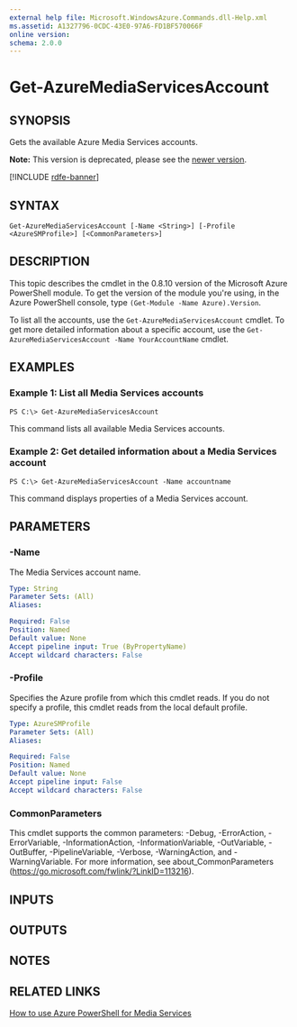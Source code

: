 ```yaml
---
external help file: Microsoft.WindowsAzure.Commands.dll-Help.xml
ms.assetid: A1327796-0CDC-43E0-97A6-FD1BF570066F
online version: 
schema: 2.0.0
---
```

# Get-AzureMediaServicesAccount

## SYNOPSIS
Gets the available Azure Media Services accounts.

**Note:** This version is deprecated, please see the [newer version](/previous-versions/powershell/module/azurerm.media/#media_services).

[!INCLUDE [rdfe-banner](../../includes/rdfe-banner.md)]

## SYNTAX

```
Get-AzureMediaServicesAccount [-Name <String>] [-Profile <AzureSMProfile>] [<CommonParameters>]
```

## DESCRIPTION
This topic describes the cmdlet in the 0.8.10 version of the Microsoft Azure PowerShell module.
To get the version of the module you're using, in the Azure PowerShell console, type `(Get-Module -Name Azure).Version`.

To list all the accounts, use the `Get-AzureMediaServicesAccount` cmdlet.
To get more detailed information about a specific account, use the `Get-AzureMediaServicesAccount -Name YourAccountName` cmdlet.

## EXAMPLES

### Example 1: List all Media Services accounts
```
PS C:\> Get-AzureMediaServicesAccount
```

This command lists all available Media Services accounts.

### Example 2: Get detailed information about a Media Services account
```
PS C:\> Get-AzureMediaServicesAccount -Name accountname
```

This command displays properties of a Media Services account.

## PARAMETERS

### -Name
The Media Services account name.

```yaml
Type: String
Parameter Sets: (All)
Aliases: 

Required: False
Position: Named
Default value: None
Accept pipeline input: True (ByPropertyName)
Accept wildcard characters: False
```

### -Profile
Specifies the Azure profile from which this cmdlet reads.
If you do not specify a profile, this cmdlet reads from the local default profile.

```yaml
Type: AzureSMProfile
Parameter Sets: (All)
Aliases: 

Required: False
Position: Named
Default value: None
Accept pipeline input: False
Accept wildcard characters: False
```

### CommonParameters
This cmdlet supports the common parameters: -Debug, -ErrorAction, -ErrorVariable, -InformationAction, -InformationVariable, -OutVariable, -OutBuffer, -PipelineVariable, -Verbose, -WarningAction, and -WarningVariable. For more information, see about_CommonParameters (https://go.microsoft.com/fwlink/?LinkID=113216).

## INPUTS

## OUTPUTS

## NOTES

## RELATED LINKS

[How to use Azure PowerShell for Media Services](https://go.microsoft.com/fwlink/?LinkId=324179)


